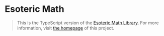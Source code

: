 # Esoteric Math

> This is the TypeScript version of the [Esoteric Math Library](https://github.com/EsotericEnderman/esoteric-math-library). For more information, visit [the homepage](https://github.com/EsotericEnderman/esoteric-math-library#readme) of this project.
